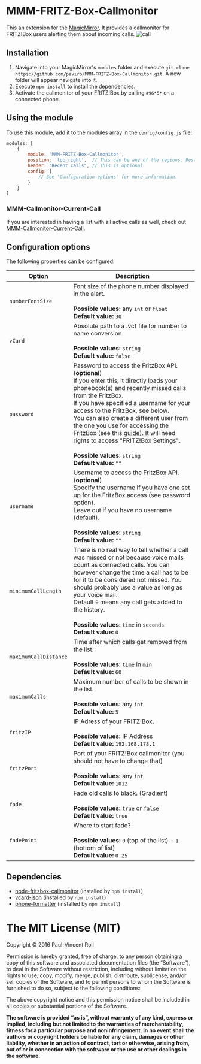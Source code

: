 # MMM-FRITZ-Box-Callmonitor
This an extension for the [MagicMirror](https://github.com/MichMich/MagicMirror). It provides a callmonitor for FRITZ!Box users alerting them about incoming calls.
![call](https://cloud.githubusercontent.com/assets/992826/14791014/3febe6b4-0b14-11e6-89d8-160a7c459835.png)


## Installation
1. Navigate into your MagicMirror's `modules` folder and execute `git clone https://github.com/paviro/MMM-FRITZ-Box-Callmonitor.git`. A new folder will appear navigate into it.
2. Execute `npm install` to install the dependencies.
3. Activate the callmonitor of your FRITZ!Box by calling `#96*5*` on a connected phone.

## Using the module

To use this module, add it to the modules array in the `config/config.js` file:
````javascript
modules: [
	{
		module: 'MMM-FRITZ-Box-Callmonitor',
		position: 'top_right',	// This can be any of the regions. Best results in left or right regions.
		header: "Recent calls", // This is optional
		config: {
			// See 'Configuration options' for more information.
		}
	}
]
````

### MMM-Callmonitor-Current-Call
If you are interested in having a list with all active calls as well, check out [MMM-Callmonitor-Current-Call](https://github.com/paviro/MMM-Callmonitor-Current-Call). 

## Configuration options

The following properties can be configured:


<table width="100%">
	<!-- why, markdown... -->
	<thead>
		<tr>
			<th>Option</th>
			<th width="100%">Description</th>
		</tr>
	<thead>
	<tbody>
		<tr>
			<td><code>numberFontSize</code></td>
			<td>Font size of the phone number displayed in the alert.<br>
				<br><b>Possible values:</b> any <code>int</code> or <code>float</code>
				<br><b>Default value:</b> <code>30</code>
			</td>
		</tr>
		<tr>
			<td><code>vCard</code></td>
			<td>Absolute path to a .vcf file for number to name conversion.<br>
				<br><b>Possible values:</b> <code>string</code>
				<br><b>Default value:</b> <code>false</code>
			</td>
		</tr>
		<tr>
			<td><code>password</code></td>
			<td>Password to access the FritzBox API. (<b>optional</b>) <br> 
			If you enter this, it directly loads your phonebook(s) and recently missed calls from the FritzBox.<br>
			If you have specified a username for your access to the FritzBox, see below. <br>
			You can also create a different user from the one you use for accessing the FritzBox (see this <a href="https://en.avm.de/service/fritzbox/fritzbox-7390/knowledge-base/publication/show/1522_Setting-up-user-accounts-in-the-FRITZ-Box/">guide</a>). It will need rights to access "FRITZ!Box Settings". <br>
				<br><b>Possible values:</b> <code>string</code>
				<br><b>Default value:</b> <code>""</code>
			</td>
		</tr>
		<tr>
			<td><code>username</code></td>
			<td>Username to access the FritzBox API. (<b>optional</b>)<br>
			Specify the username if you have one set up for the FritzBox access (see password option). <br>
			Leave out if you have no username (default).<br>
				<br><b>Possible values:</b> <code>string</code>
				<br><b>Default value:</b> <code>""</code>
			</td>
		</tr>
		<tr>
			<td><code>minimumCallLength</code></td>
			<td>There is no real way to tell whether a call was missed or not because voice mails count as connected calls. You can however change the time a call has to be for it to be considered not missed. You should probably use a value as long as your voice mail. <br>Default <code>0</code> means any call gets added to the history.<br>
				<br><b>Possible values:</b> <code>time</code> in <code>seconds</code>
				<br><b>Default value:</b> <code>0</code>
			</td>
		</tr>
		<tr>
			<td><code>maximumCallDistance</code></td>
			<td>Time after which calls get removed from the list.<br>
				<br><b>Possible values:</b> <code>time</code> in <code>min</code>
				<br><b>Default value:</b> <code>60</code>
			</td>
		</tr>
		<tr>
			<td><code>maximumCalls</code></td>
			<td>Maximum number of calls to be shown in the list.<br>
				<br><b>Possible values:</b> any <code>int</code>
				<br><b>Default value:</b> <code>5</code>
			</td>
		</tr>
		<tr>
			<td><code>fritzIP</code></td>
			<td>IP Adress of your FRITZ!Box.<br>
				<br><b>Possible values:</b> IP Address
				<br><b>Default value:</b> <code>192.168.178.1</code>
			</td>
		</tr>
		<tr>
			<td><code>fritzPort</code></td>
			<td>Port of your FRITZ!Box callmonitor (you should not have to change that)<br>
				<br><b>Possible values:</b> any <code>int</code>
				<br><b>Default value:</b> <code>1012</code>
			</td>
		</tr>
		<tr>
			<td><code>fade</code></td>
			<td>Fade old calls to black. (Gradient)<br>
				<br><b>Possible values:</b> <code>true</code> or <code>false</code>
				<br><b>Default value:</b> <code>true</code>
			</td>
		</tr>
		<tr>
			<td><code>fadePoint</code></td>
			<td>Where to start fade?<br>
				<br><b>Possible values:</b> <code>0</code> (top of the list) - <code>1</code> (bottom of list)
				<br><b>Default value:</b> <code>0.25</code>
			</td>
		</tr>
	</tbody>
</table>

## Dependencies
- [node-fritzbox-callmonitor](https://www.npmjs.com/package/node-fritzbox-callmonitor) (installed by `npm install`)
- [vcard-json](https://www.npmjs.com/package/vcard-json) (installed by `npm install`)
- [phone-formatter](https://www.npmjs.com/package/phone-formatter) (installed by `npm install`)

The MIT License (MIT)
=====================

Copyright © 2016 Paul-Vincent Roll

Permission is hereby granted, free of charge, to any person
obtaining a copy of this software and associated documentation
files (the “Software”), to deal in the Software without
restriction, including without limitation the rights to use,
copy, modify, merge, publish, distribute, sublicense, and/or sell
copies of the Software, and to permit persons to whom the
Software is furnished to do so, subject to the following
conditions:

The above copyright notice and this permission notice shall be
included in all copies or substantial portions of the Software.

**The software is provided “as is”, without warranty of any kind, express or implied, including but not limited to the warranties of merchantability, fitness for a particular purpose and noninfringement. In no event shall the authors or copyright holders be liable for any claim, damages or other liability, whether in an action of contract, tort or otherwise, arising from, out of or in connection with the software or the use or other dealings in the software.**
